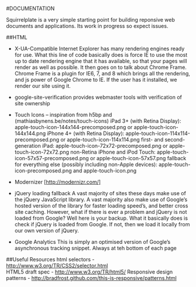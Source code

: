 #DOCUMENTATION

Squirrelplate is a very simple starting point for building reponsive web documents and applications. Its work in progress so expect issues.


##HTML



* X-UA-Compatible
Internet Explorer has many rendering engines ready for use. What this line of code basically does is force IE to use the most up to date rendering engine that it has available, so that your pages will render as well as possible. It then goes on to talk about Chrome Frame. Chrome Frame is a plugin for IE6, 7, and 8 which brings all the rendering, and js power of Google Chrome to IE. If the user has it installed, we render our site using it.

* google-site-verification
provides webmaster tools with verification of site ownership

* Touch Icons – inspiration from h5bp and (mathiasbynens.be/notes/touch-icons)
iPad 3+ (with Retina Display): apple-touch-icon-144x144-precomposed.png or apple-touch-icon-144x144.png
iPhone 4+ (with Retina Display): apple-touch-icon-114x114-precomposed.png or apple-touch-icon-114x114.png
first- and second-generation iPad: apple-touch-icon-72x72-precomposed.png or apple-touch-icon-72x72.png
non-Retina iPhone and iPod Touch: apple-touch-icon-57x57-precomposed.png or apple-touch-icon-57x57.png
fallback for everything else (possibly including non-Apple devices): apple-touch-icon-precomposed.png and apple-touch-icon.png



* Modernizer [http://modernizr.com/]


* jQuery loading fallback
A vast majority of sites these days make use of the jQuery JavaScript library. A vast majority also make use of Google’s hosted version of the library for faster loading speed’s, and better cross site caching. However, what if there is ever a problem and jQuery is not loaded from Google? Well here is your backup. What it basically does is check if jQuery is loaded from Google. If not, then we load it locally from our own version of jQuery.


* Google Analytics
This is simply an optimised version of Google’s asynchronous tracking snippet. Always at teh bottom of each page








##Useful Resources
html selectors - http://www.w3.org/TR/CSS2/selector.html  
HTML5 draft spec - http://www.w3.org/TR/html5/ 
Responsive design patterns - http://bradfrost.github.com/this-is-responsive/patterns.html

